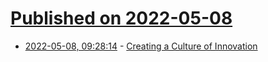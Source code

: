 # [Published on 2022-05-08](index.md)

* [2022-05-08, 09:28:14](https://news.ycombinator.com/item?id=31302508) - [Creating a Culture of Innovation](https://changelog.com/practicalai/170)
